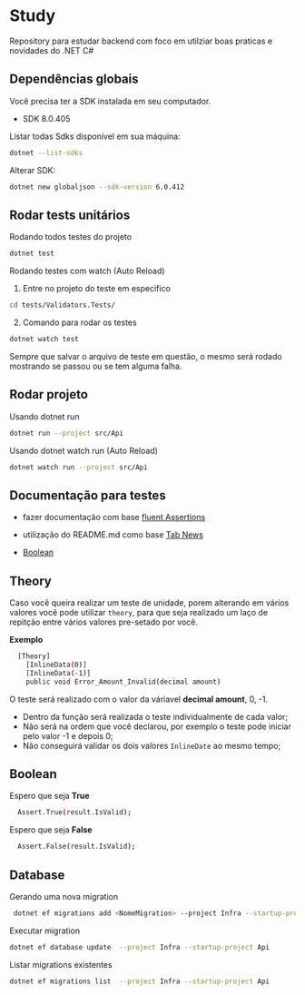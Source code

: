 # Study

Repository para estudar backend com foco em utilziar boas praticas e novidades do .NET C#

## Dependências globais

Você precisa ter a SDK instalada em seu computador.

- SDK 8.0.405

Listar todas Sdks disponível em sua máquina:

```bash
dotnet --list-sdks
```

Alterar SDK:

```bash
dotnet new globaljson --sdk-version 6.0.412
```


## Rodar tests unitários

Rodando todos testes do projeto
```bash
dotnet test
```

Rodando testes com watch (Auto Reload)

1. Entre no projeto do teste em especifico
```bash
cd tests/Validators.Tests/
```
2. Comando para rodar os testes
```bash
dotnet watch test
```

Sempre que salvar o arquivo de teste em questão, o mesmo será rodado mostrando se passou ou se tem alguma falha.


## Rodar projeto

Usando dotnet run
```bash
dotnet run --project src/Api
```

Usando dotnet watch run (Auto Reload)
```bash
dotnet watch run --project src/Api
```

## Documentação para testes

- fazer documentação com base [fluent Assertions](https://fluentassertions.com/introduction)
- utilização do README.md como base [Tab News](https://raw.githubusercontent.com/filipedeschamps/tabnews.com.br/refs/heads/main/README.md)


- [Boolean](#boolean)

## Theory
Caso você queira realizar um teste de unidade, porem alterando em vários valores você pode utilizar ``theory``, para que
seja realizado um laço de repitção entre vários valores pre-setado por você.

**Exemplo**
```bash
  [Theory]
    [InlineData(0)]
    [InlineData(-1)]
    public void Error_Amount_Invalid(decimal amount)
```

O teste será realizado com o valor da váriavel **decimal amount**, 0, -1.
- Dentro da função será realizada o teste individualmente de cada valor;
- Não será na ordem que você declarou, por exemplo o teste pode iniciar pelo valor -1 e depois 0;
- Não conseguirá validar os dois valores ``InlineDate`` ao mesmo tempo;

## Boolean

Espero que seja **True**
```bash
  Assert.True(result.IsValid);
```

Espero que seja **False**
```bash
  Assert.False(result.IsValid);
```

## Database

Gerando uma nova migration

```bash
 dotnet ef migrations add <NomeMigration> --project Infra --startup-project Api
```


Executar migration

```bash
dotnet ef database update  --project Infra --startup-project Api
```

Listar migrations existentes


```bash
dotnet ef migrations list  --project Infra --startup-project Api
```